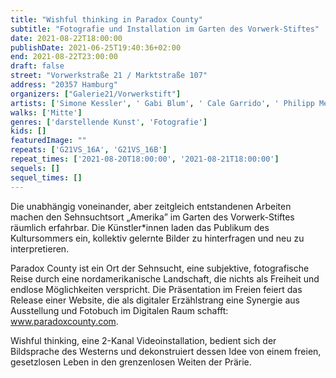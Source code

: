 ```yaml
---
title: "Wishful thinking in Paradox County"
subtitle: "Fotografie und Installation im Garten des Vorwerk-Stiftes"
date: 2021-08-22T18:00:00
publishDate: 2021-06-25T19:40:36+02:00
end: 2021-08-22T23:00:00
draft: false
street: "Vorwerkstraße 21 / Marktstraße 107"
address: "20357 Hamburg"
organizers: ["Galerie21/Vorwerkstift"]
artists: ['Simone Kessler', ' Gabi Blum', ' Cale Garrido', ' Philipp Meuser', ' Kolja Warnecke']
walks: ['Mitte']
genres: ['darstellende Kunst', 'Fotografie']
kids: []
featuredImage: ""
repeats: ['G21VS_16A', 'G21VS_16B']
repeat_times: ['2021-08-20T18:00:00', '2021-08-21T18:00:00']
sequels: []
sequel_times: []
---
```


Die unabhängig voneinander, aber zeitgleich entstandenen Arbeiten machen den Sehnsuchtsort „Amerika” im Garten des Vorwerk-Stiftes räumlich erfahrbar. Die Künstler\*innen laden das Publikum des Kultursommers ein, kollektiv gelernte Bilder zu hinterfragen und neu zu interpretieren.

Paradox County ist ein Ort der Sehnsucht, eine subjektive, fotografische Reise durch eine nordamerikanische Landschaft, die nichts als Freiheit und endlose Möglichkeiten verspricht. Die Präsentation im Freien feiert das Release einer Website, die als digitaler Erzählstrang eine Synergie aus Ausstellung und Fotobuch im Digitalen Raum schafft: www.paradoxcounty.com.

Wishful thinking, eine 2-Kanal Videoinstallation, bedient sich der Bildsprache des Westerns und dekonstruiert dessen Idee von einem freien, gesetzlosen Leben in den grenzenlosen Weiten der Prärie.